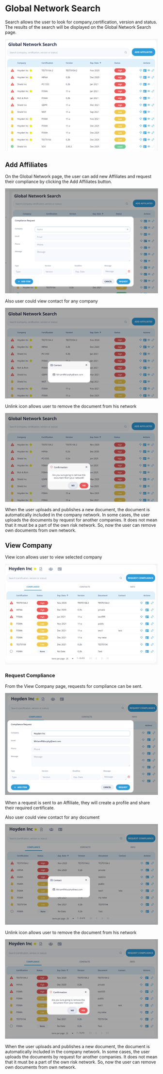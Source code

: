 # Global Network Search

Search allows the user to look for company,certification, version and status.  
The results of the search will be displayed on the Global Network Search page.

![Global Network Search](/images/global1.jpg)

## Add Affiliates

On the Global Network page, the user can add new Affiliates and request their compliance by clicking the Add Affiliates button.

![Add Affiliates](/images/global2.jpg)

Also user could view contact for any company

![View Contact](/images/global3.jpg)

Unlink icon allows user to remove the document from his network

![Unlink](/images/global4.jpg)

When the user uploads and publishes a new document, the document is automatically included in the company network. In some cases, the user uploads the documents by request for another companies. It does not mean that it must be a part of the own risk network. So, now the user can remove own documents from own network. 

## View Company

View icon allows user to view selected company

![View Company](/images/global5.jpg)

### Request Compliance

From the View Company page, requests for compliance can be sent.

![Request Compliance](/images/global6.jpg)

When a request is sent to an Affiliate, they will create a profile and share their required certificate.

Also user could view contact for any document

![View Contact](/images/global7.jpg)

Unlink icon allows user to remove the document from his network

![Unlink](/images/global8.jpg)

When the user uploads and publishes a new document, the document is automatically included in the company network. In some cases, the user uploads the documents by request for another companies. It does not mean that it must be a part of the own risk network. So, now the user can remove own documents from own network. 
